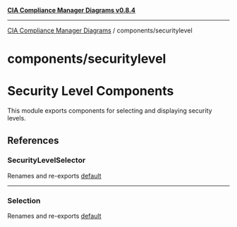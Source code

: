 [**CIA Compliance Manager Diagrams v0.8.4**](../../README.md)

***

[CIA Compliance Manager Diagrams](../../modules.md) / components/securitylevel

# components/securitylevel

# Security Level Components

This module exports components for selecting and displaying security levels.

## References

### SecurityLevelSelector

Renames and re-exports [default](SecurityLevelSelector/functions/default.md)

***

### Selection

Renames and re-exports [default](Selection/functions/default.md)
